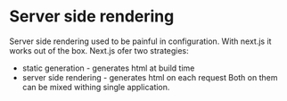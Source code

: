 # Server side rendering
Server side rendering used to be painful in configuration. With next.js it works out of the box.
Next.js ofer two strategies:
 * static generation - generates html at build time
 * server side rendering - generates html on each request
Both on them can be mixed withing single application.
